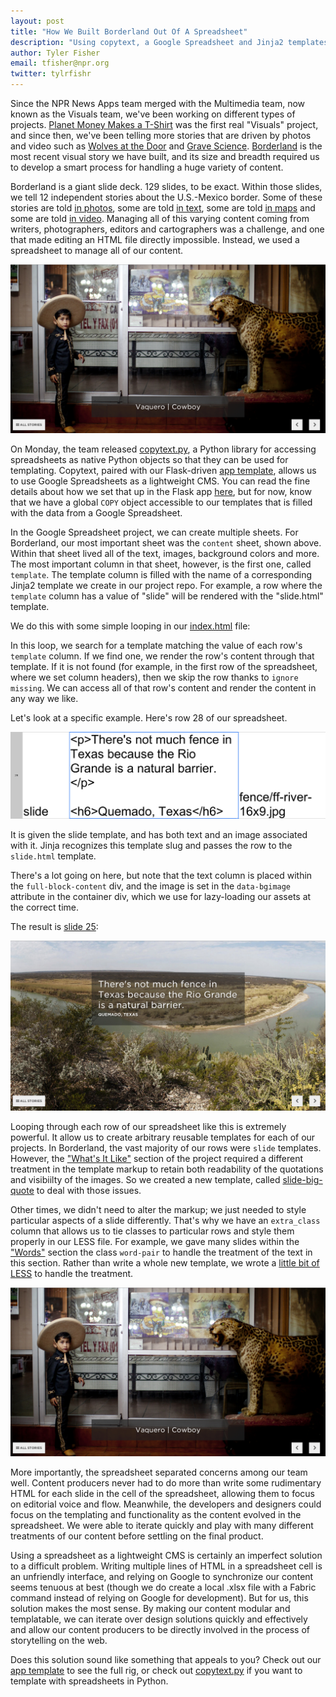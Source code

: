 ```yaml
---
layout: post
title: "How We Built Borderland Out Of A Spreadsheet"
description: "Using copytext, a Google Spreadsheet and Jinja2 templates, we built Borderland in a modular and repeatable way."
author: Tyler Fisher
email: tfisher@npr.org
twitter: tylrfishr
---
```


Since the NPR News Apps team merged with the Multimedia team, now known as the Visuals team, we've been working on different types of projects. [Planet Money Makes a T-Shirt](http://www.apps.npr.org/tshirt) was the first real "Visuals" project, and since then, we've been telling more stories that are driven by photos and video such as [Wolves at the Door](http://www.apps.npr.org/wolves) and [Grave Science](http://www.apps.npr.org/grave-science). [Borderland](http://www.apps.npr.org/borderland) is the most recent visual story we have built, and its size and breadth required us to develop a smart process for handling a huge variety of content. 

Borderland is a giant slide deck. 129 slides, to be exact. Within those slides, we tell 12 independent stories about the U.S.-Mexico border. Some of these stories are told [in photos](http://apps.npr.org/borderland/#_/empty-houses), some are told [in text](http://apps.npr.org/borderland/#_/apprehension), some are told [in maps](http://apps.npr.org/borderland/#_/drawing-the-line) and some are told [in video](http://apps.npr.org/borderland/#_/junior). Managing all of this varying content coming from writers, photographers, editors and cartographers was a challenge, and one that made editing an HTML file directly impossible. Instead, we used a spreadsheet to manage all of our content.

![A screenshot of our content spreadsheet](/img/words.jpg)

On Monday, the team released [copytext.py](http://github.com/nprapps/copytext), a Python library for accessing spreadsheets as native Python objects so that they can be used for templating. Copytext, paired with our Flask-driven [app template](http://github.com/nprapps/app-template), allows us to use Google Spreadsheets as a lightweight CMS. You can read the fine details about how we set that up in the Flask app [here](http://blog.apps.npr.org/2014/04/21/introducing-copytext-py.html), but for now, know that we have a global `COPY` object accessible to our templates that is filled with the data from a Google Spreadsheet.

In the Google Spreadsheet project, we can create multiple sheets. For Borderland, our most important sheet was the `content` sheet, shown above. Within that sheet lived all of the text, images, background colors and more. The most important column in that sheet, however, is the first one, called `template`. The template column is filled with the name of a corresponding Jinja2 template we create in our project repo. For example, a row where the `template` column has a value of "slide" will be rendered with the "slide.html" template.

We do this with some simple looping in our [index.html](https://github.com/nprapps/borders-map/blob/master/templates/index.html) file:

<script src="https://gist.github.com/TylerFisher/11218882.js"> </script>

In this loop, we search for a template matching the value of each row's `template` column. If we find one, we render the row's content through that template. If it is not found (for example, in the first row of the spreadsheet, where we set column headers), then we skip the row thanks to `ignore missing`. We can access all of that row's content and render the content in any way we like.

Let's look at a specific example. Here's row 28 of our spreadsheet.

![Row 28](/img/row.jpg)

It is given the slide template, and has both text and an image associated with it. Jinja recognizes this template slug and passes the row to the `slide.html` template.

<script src="https://gist.github.com/TylerFisher/11218917.js"> </script>

There's a lot going on here, but note that the text column is placed within the `full-block-content` div, and the image is set in the `data-bgimage` attribute in the container div, which we use for lazy-loading our assets at the correct time.

The result is [slide 25](http://apps.npr.org/borderland/#_/25):

![Slide 25](/img/slide.jpg)

Looping through each row of our spreadsheet like this is extremely powerful. It allow us to create arbitrary reusable templates for each of our projects. In Borderland, the vast majority of our rows were `slide` templates. However, the ["What's It Like"](http://apps.npr.org/borderland/#_/36) section of the project required a different treatment in the template markup to retain both readability of the quotations and visibiilty of the images. So we created a new template, called [slide-big-quote](https://github.com/nprapps/borders-map/blob/master/templates/slide-big-quote.html) to deal with those issues. 

Other times, we didn't need to alter the markup; we just needed to style particular aspects of a slide differently. That's why we have an `extra_class` column that allows us to tie classes to particular rows and style them properly in our LESS file. For example, we gave many slides within the ["Words"](http://apps.npr.org/borderland/#_/words) section the class `word-pair` to handle the treatment of the text in this section. Rather than write a whole new template, we wrote a [little bit of LESS](https://github.com/nprapps/borders-map/blob/master/less/app.less#L1187) to handle the treatment. 

![Words](/img/words.jpg)

More importantly, the spreadsheet separated concerns among our team well. Content producers never had to do more than write some rudimentary HTML for each slide in the cell of the spreadsheet, allowing them to focus on editorial voice and flow. Meanwhile, the developers and designers could focus on the templating and functionality as the content evolved in the spreadsheet. We were able to iterate quickly and play with many different treatments of our content before settling on the final product.

Using a spreadsheet as a lightweight CMS is certainly an imperfect solution to a difficult problem. Writing multiple lines of HTML in a spreadsheet cell is an unfriendly interface, and relying on Google to synchronize our content seems tenuous at best (though we do create a local .xlsx file with a Fabric command instead of relying on Google for development). But for us, this solution makes the most sense. By making our content modular and templatable, we can iterate over design solutions quickly and effectively and allow our content producers to be directly involved in the process of storytelling on the web.

Does this solution sound like something that appeals to you? Check out our [app template](http://www.github.com/nprapps/app-template) to see the full rig, or check out [copytext.py](http://www.github.com/nprapps/copytext) if you want to template with spreadsheets in Python.